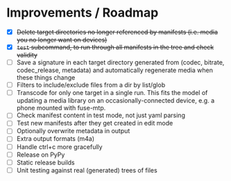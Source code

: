 # Improvements / Roadmap

-   [X] <strike>Delete target directories no longer referenced by manifests (i.e. media you no longer want on devices)</strike>
-   [X] <strike>`test` subcommand, to run through all manifests in the tree and check validity</strike>
-   [ ] Save a signature in each target directory generated from (codec, bitrate, codec_release, metadata) and automatically regenerate media when these things change
-   [ ] Filters to include/exclude files from a dir by list/glob
-   [ ] Transcode for only one target in a single run.  This fits the model of updating a media library on an occasionally-connected device, e.g. a phone mounted with fuse-mtp.
-   [ ] Check manifest content in test mode, not just yaml parsing
-   [ ] Test new manifests after they get created in edit mode
-   [ ] Optionally overwrite metadata in output
-   [ ] Extra output formats (m4a)
-   [ ] Handle ctrl+c more gracefully
-   [ ] Release on PyPy
-   [ ] Static release builds
-   [ ] Unit testing against real (generated) trees of files
